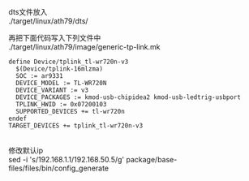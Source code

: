 dts文件放入<br>
./target/linux/ath79/dts/<br>

再把下面代码写入下列文件中 <br>
./target/linux/ath79/image/generic-tp-link.mk<br>


```
define Device/tplink_tl-wr720n-v3 
  $(Device/tplink-16mlzma) 
  SOC := ar9331
  DEVICE_MODEL := TL-WR720N
  DEVICE_VARIANT := v3
  DEVICE_PACKAGES := kmod-usb-chipidea2 kmod-usb-ledtrig-usbport
  TPLINK_HWID := 0x07200103
  SUPPORTED_DEVICES += tl-wr720n
endef
TARGET_DEVICES += tplink_tl-wr720n-v3
```
<br>
修改默认ip
<br>
sed -i 's/192.168.1.1/192.168.50.5/g' package/base-files/files/bin/config_generate
<br>
